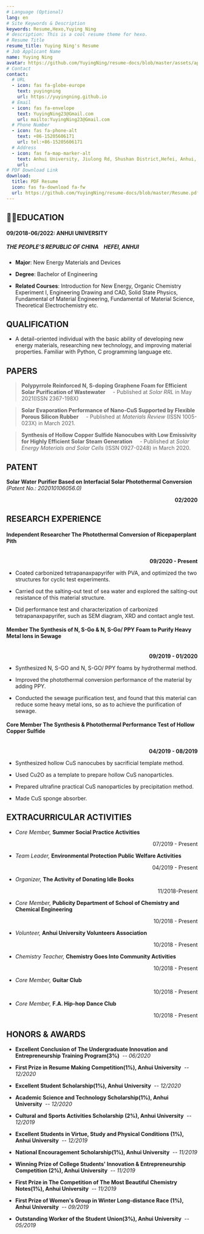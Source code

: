 ```yaml
---
# Language (Optional)
lang: en
# Site Keywords & Description
keywords: Resume,Hexo,Yuying Ning
# description: This is a cool resume theme for hexo.
# Resume Title
resume_title: Yuying Ning's Resume
# Job Applicant Name
name: Yuying Ning
avatar: https://github.com/YuyingNing/resume-docs/blob/master/assets/apple-touch-icon.png
# Contact
contact:
  # URL
  - icon: fas fa-globe-europe
    text: yuyingning
    url: https://yuyingning.github.io
  # Email
  - icon: fas fa-envelope
    text: YuyingNing23@Gmail.com
    url: mailto:YuyingNing23@Gmail.com
  # Phone Number
  - icon: fas fa-phone-alt
    text: +86-15205606171
    url: tel:+86-15205606171
  # Address
  - icon: fas fa-map-marker-alt
    text: Anhui University, Jiulong Rd, Shushan District,Hefei, Anhui, China,230601
    url:
# PDF Download Link
download:
  title: PDF Resume
  icon: fas fa-download fa-fw
  url: https://github.com/YuyingNing/resume-docs/blob/master/Resume.pdf
---
```


## <i class="fas fa-user-graduate"></i> EDUCATION

#### 09/2018-06/2022: ANHUI UNIVERSITY

##### THE PEOPLE’S REPUBLIC OF CHINA&nbsp;&nbsp;&nbsp;&nbsp;HEFEI, ANHUI

* **Major**: New Energy Materials and Devices

* **Degree**: Bachelor of Engineering

* **Related Courses**: Introduction for New Energy, Organic Chemistry Experiment I, Engineering Drawing and CAD, Solid State Physics, Fundamental of Material Engineering, Fundamental of Material Science, Theoretical Electrochemistry etc.

## <i class="fas fa-flag"></i> QUALIFICATION

* A detail-oriented individual with the basic ability of developing new energy materials, researching new technology, and improving material properties. Familiar with Python, C programming language etc.

## <i class="far fa-newspaper"></i> PAPERS

> **Polypyrrole Reinforced N, S-doping Graphene Foam for Efficient Solar Purification of Wastewater**
> &nbsp;&nbsp;&nbsp;&nbsp;- Published at _Solar RRL_ in May 2021(ISSN 2367-198X)

> **Solar Evaporation Performance of Nano-CuS Supported by Flexible Porous Silicon Rubber**
> &nbsp;&nbsp;&nbsp;&nbsp;- Published at _Materials Review_ (ISSN 1005-023X) in March 2021.

> **Synthesis of Hollow Copper Sulfide Nanocubes with Low Emissivity for Highly Efficient Solar Steam Generation**
> &nbsp;&nbsp;&nbsp;&nbsp;- Published at _Solar Energy Materials and Solar Cells_ (ISSN 0927-0248) in March 2020.

## <i class="fas fa-file-word"></i> PATENT

**Solar Water Purifier Based on Interfacial Solar Photothermal Conversion** _(Patent No.: 202010106056.0)_

<div style="text-align: right; font-weight: bold;">02/2020</div>

## <i class="fas fa-search"></i> RESEARCH EXPERIENCE

#### Independent Researcher The Photothermal Conversion of Ricepaperplant Pith

<br/>
<div style="text-align: right; font-weight: bold;">09/2020 - Present</div>

* Coated carbonized tetrapanaxpapyrifer with PVA, and optimized the two structures for cyclic test experiments.

* Carried out the salting-out test of sea water and explored the salting-out resistance of this material structure.

* Did performance test and characterization of carbonized tetrapanaxpapyrifer, such as SEM diagram, XRD and
contact angle test.

#### Member The Synthesis of N, S-Go & N, S-Go/ PPY Foam to Purify Heavy Metal Ions in Sewage

<br/>
<div style="text-align: right; font-weight: bold;">09/2019 - 01/2020</div>

* Synthesized N, S-GO and N, S-GO/ PPY foams by hydrothermal method.

* Improved the photothermal conversion performance of the material by adding PPY.

* Conducted the sewage purification test, and found that this material can reduce some heavy metal ions, so as to achieve the purification of sewage.

#### Core Member The Synthesis & Photothermal Performance Test of Hollow Copper Sulfide

<br/>
<div style="text-align: right; font-weight: bold;">04/2019 - 08/2019</div>

* Synthesized hollow CuS nanocubes by sacrificial template method.

* Used Cu2O as a template to prepare hollow CuS nanoparticles.

* Prepared ultrafine practical CuS nanoparticles by precipitation method.

* Made CuS sponge absorber.

## <i class="fas fa-shapes"></i> EXTRACURRICULAR ACTIVITIES

* _Core Member,_ **Summer Social Practice Activities**

<p style="text-align: right;">07/2019 - Present</p>

* _Team Leader,_ **Environmental Protection Public Welfare Activities**

<p style="text-align: right;">04/2019 - Present</p>

* _Organizer,_ **The Activity of Donating Idle Books**

<p style="text-align: right;">11/2018-Present</p>

* _Core Member,_ **Publicity Department of School of Chemistry and Chemical Engineering**

<p style="text-align: right;">10/2018 - Present</p>

* _Volunteer,_ **Anhui University Volunteers Association**

<p style="text-align: right;">10/2018 - Present</p>

* _Chemistry Teacher,_ **Chemistry Goes Into Community Activities**

<p style="text-align: right;">10/2018 - Present</p>

* _Core Member,_ **Guitar Club**

<p style="text-align: right;">10/2018 - Present</p>

* _Core Member,_ **F.A. Hip-hop Dance Club**

<p style="text-align: right;">10/2018 - Present</p>

## <i class="fas fa-award"></i> HONORS & AWARDS

* **Excellent Conclusion of The Undergraduate Innovation and Entrepreneurship Training Program(3%)**&nbsp;&nbsp;_-- 06/2020_

* **First Prize in Resume Making Competition(1%), Anhui University**&nbsp;&nbsp;_-- 12/2020_

* **Excellent Student Scholarship(1%), Anhui University**&nbsp;&nbsp;_-- 12/2020_

* **Academic Science and Technology Scholarship(1%), Anhui University**&nbsp;&nbsp;_-- 12/2020_

* **Cultural and Sports Activities Scholarship (2%), Anhui University**&nbsp;&nbsp;_-- 12/2019_

* **Excellent Students in Virtue, Study and Physical Conditions (1%), Anhui University**&nbsp;&nbsp;_-- 12/2019_

* **National Encouragement Scholarship(1%), Anhui University**&nbsp;&nbsp;_-- 11/2019_

* **Winning Prize of College Students' Innovation & Entrepreneurship Competition (2%), Anhui University**&nbsp;&nbsp;_-- 11/2019_

* **First Prize in The Competition of The Most Beautiful Chemistry Notes(1%), Anhui University**&nbsp;&nbsp;_-- 11/2019_

* **First Prize of Women's Group in Winter Long-distance Race (1%), Anhui University**&nbsp;&nbsp;_-- 09/2019_

* **Outstanding Worker of the Student Union(3%), Anhui University**&nbsp;&nbsp;_-- 05/2019_
